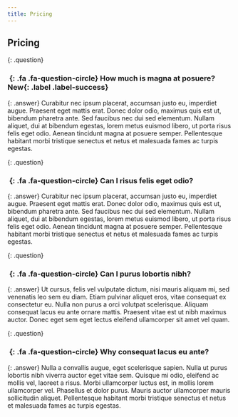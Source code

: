 ```yaml
---
title: Pricing
---
```


## Pricing


{: .question}
### *&nbsp;*{: .fa .fa-question-circle} How much is magna at posuere? **New**{: .label .label-success}

{: .answer}
Curabitur nec ipsum placerat, accumsan justo eu, imperdiet augue. Praesent eget mattis erat.
Donec dolor odio, maximus quis est ut, bibendum pharetra ante. Sed faucibus nec dui sed elementum.
Nullam aliquet, dui at bibendum egestas, lorem metus euismod libero, ut porta risus felis eget odio.
Aenean tincidunt magna at posuere semper.
Pellentesque habitant morbi tristique senectus et netus et malesuada fames ac turpis egestas.


{: .question}
### *&nbsp;*{: .fa .fa-question-circle} Can I risus felis eget odio?

{: .answer}
Curabitur nec ipsum placerat, accumsan justo eu, imperdiet augue. Praesent eget mattis erat.
Donec dolor odio, maximus quis est ut, bibendum pharetra ante. Sed faucibus nec dui sed elementum.
Nullam aliquet, dui at bibendum egestas, lorem metus euismod libero, ut porta risus felis eget odio.
Aenean tincidunt magna at posuere semper.
Pellentesque habitant morbi tristique senectus et netus et malesuada fames ac turpis egestas.


{: .question}
### *&nbsp;*{: .fa .fa-question-circle} Can I purus lobortis nibh?

{: .answer}
Ut cursus, felis vel vulputate dictum, nisi mauris aliquam mi, sed venenatis leo sem eu diam.
Etiam pulvinar aliquet eros, vitae consequat ex consectetur eu. Nulla non purus a orci volutpat scelerisque.
Aliquam consequat lacus eu ante ornare mattis. Praesent vitae est ut nibh maximus auctor.
Donec eget sem eget lectus eleifend ullamcorper sit amet vel quam.


{: .question}
### *&nbsp;*{: .fa .fa-question-circle} Why consequat lacus eu ante?

{: .answer}
Nulla a convallis augue, eget scelerisque sapien. Nulla ut purus lobortis nibh viverra auctor eget vitae sem.
Quisque mi odio, eleifend ac mollis vel, laoreet a risus. Morbi ullamcorper luctus est, in mollis lorem ullamcorper vel.
Phasellus et dolor purus. Mauris auctor ullamcorper mauris sollicitudin aliquet.
Pellentesque habitant morbi tristique senectus et netus et malesuada fames ac turpis egestas.